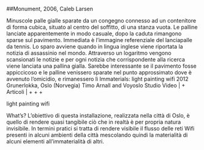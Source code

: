 ##Monument, 2006, Caleb Larsen

Minuscole palle gialle sparate da un congegno connesso ad un contenitore di forma cubica, situato al centro del soffitto, di una stanza vuota. Le palline lanciate apparentemente in modo casuale, dopo la caduta rimangono sparse sul pavimento. Immediata è l’immagine referenziale del lanciapalle da tennis. Lo sparo avviene quando in lingua inglese viene riportata la notizia di assassinio nel mondo. Attraverso un logaritmo vengono scansionati le notizie e per ogni notizia che corrispondente alla ricerca viene lanciata una pallina gialla. Sarebbe interessante se il pavimento fosse appiccicoso e le palline venissero sparate nel punto approssimato dove è avvenuto l’omicidio, e rimanessero lì
Immaterials: light painting wifi
 2012
 Grunerlokka, Oslo (Norvegia)
 Timo Arnall and Voyoslo Studio
Video | +
Articoli | + + +

light painting wifi

What’s?
L’obiettivo di questa installazione, realizzata nella città di Oslo, è quello di rendere quasi tangibile ciò che in realtà è per propria natura invisibile. In termini pratici si tratta di rendere visibile il flusso delle reti Wifi presenti in alcuni ambienti della città mescolando quindi la materialità di alcuni elementi all’immaterialità di altri.
